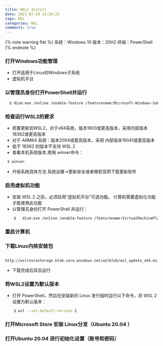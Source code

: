```yaml
---
title: WSL2 Install
date: 2021-07-29 13:54:23
tags: WSL
categories: WSL
comments: true
---
```


{% note warning flat %}
 系统：Windows 10
 版本：20H2
 终端：PowerShell
{% endnote %}

###  打开Windows功能管理
 * 打开适用于Linux的Windows子系统
 * 虚拟机平台

###  以管理员身份打开PowerShell并运行

```bash
  $ dism.exe /online /enable-feature /featurename:Microsoft-Windows-Subsystem-Linux /all /norestart
```
###  检查运行WSL2的要求

* 若要更新到WSL2，对于x64系统，版本1903或更高版本，采用内部版本18362或更高版本
* 对于 ARM64 系统：版本2004或更高版本，采用 内部版本19041或更高版本
* 低于 18362 的版本不支持 WSL 2
* 查看本机系统版本,使用 winver命令：

```bash
 $ winver
```
* 升级系统具体方法 系统设置->更新安全或者微软官网下载更新软件

###  启用虚拟机功能

* 安装 WSL 2 之前，必须启用“虚拟机平台”可选功能。 计算机需要虚拟化功能才能使用此功能
* 以管理员身份打开 PowerShell 并运行：

```bash
    $   dism.exe /online /enable-feature /featurename:VirtualMachinePlatform /all /norestart
```
###  重启计算机

###  下载Linux内核安装包
     
     http://wslstorestorage.blob.core.windows.net/wslblob/wsl_update_x64.msi
* 下载完成后双击运行

###  将WSL2设置为默认版本

  * 打开 PowerShell，然后在安装新的 Linux 发行版时运行以下命令，将 WSL 2 设置为默认版本：

```bash
    $ wsl --set-default-version 2
```

###  打开Microsoft Store 安装 Linux分发（Ubuntu 20.04 ）

###  打开Ubuntu 20.04 进行初始化设置（账号和密码）
